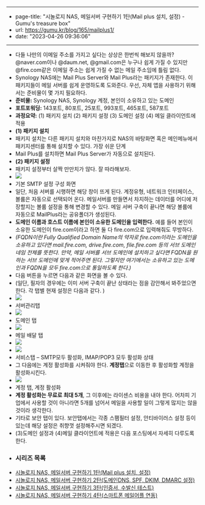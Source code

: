 - ---
- page-title: "시놀로지 NAS, 메일서버 구현하기 1탄(Mail plus 설치, 설정) - Gumu's treasure box"
- url: https://gumu.kr/blog/165/mailplus1/
- date: "2023-04-26 09:36:06"
- ---
- 다들 나만의 이메일 주소를 가지고 싶다는 상상은 한번씩 해보지 않을까? @naver.com이나 @daum.net, @gmail.com은 누구나 쉽게 가질 수 있지만 @fire.com같은 이메일 주소는 쉽게 가질 수 없는 메일 주소임에 틀림 없다.
- Synology NAS에는 Mail Plus Server와 Mail Plus라는 패키지가 존재한다. 이 패키지들이 메일 서버를 쉽게 운영하도록 도와준다. 우선, 자체 앱을 사용하기 위해서는 준비물이 몇 가지 필요하다.
- **준비물:** Synology NAS, Synology 계정, 본인이 소유하고 있는 도메인
- **포트포워딩:** 143포트, 80포트, 25포트, 993포트, 465포트, 587포트
- **과정요약:** (1) 패키지 설치 (2) 패키지 설정 (3) 도메인 설정 (4) 메일 클라이언트에 적용
- **(1) 패키지 설치**
- 패키지 설치는 다른 패키지 설치와 마찬가지로 NAS의 바탕화면 혹은 메인메뉴에서 패키지센터를 통해 설치할 수 있다. 가장 쉬운 단계  
- Mail Plus를 설치하면 Mail Plus Server가 자동으로 설치된다.
- **(2) 패키지 설정**
- 패키지 설정부터 살짝 만만치가 않다. 잘 따라해보자.
- ![](https://gumu.kr/wp-content/uploads/2019/06/image.png)
- 기본 SMTP 설정 구성 화면
- 일단, 처음 서버를 시행하면 해당 창이 뜨게 된다. 계정유형, 네트워크 인터페이스, 볼륨은 자동으로 선택되어 온다. 메일서버를 만들면서 차지하는 데이터를 어디에 저장할지는 볼륨 설정을 통해 변경할 수 있다. 메일 서버 구축이 끝나면 해당 볼륨에 자동으로 MailPlus라는 공유폴더가 생성된다.  
- **도메인 이름과 호스트 이름에 본인이 소유한 도메인을 입력한다.** 예를 들어 본인이 소유한 도메인이 fire.com이라고 하면 둘 다 fire.com으로 입력해줘도 무방하다.
- *(FQDN이란 Fully Qualified Domain Name의 약자로 fire.com이라는 도메인을 소유하고 있다면 mail.fire.com, drive.fire.com, file.fire.com 등의 서브 도메인 네임 전체를 뜻한다. 만약, 메일 서버를 서브 도메인에 설치하고 싶다면 FQDN을 원하는 서브 도메인에 맞게 적어주면 된다. 그렇지만 여기에서는 소유하고 있는 도메인과 FQDN을 모두 fire.com으로 통일하도록 한다.)*
- 다음 버튼을 누르면 다음과 같은 화면을 볼 수 있다.  
- (일단, 필자의 경우에는 이미 서버 구축이 끝난 상태라는 점을 감안해서 봐주었으면 한다. 각 탭별 현재 설정은 다음과 같다. )
- ![](https://gumu.kr/wp-content/uploads/2019/06/image-1-1024x591.png)
- 서버관리탭
- ![](https://gumu.kr/wp-content/uploads/2019/07/image-6-1024x592.png)
- 도메인 탭
- ![](https://gumu.kr/wp-content/uploads/2019/07/image-4-1024x586.png)
- 메일 배달 탭
- ![](https://gumu.kr/wp-content/uploads/2019/07/image-7-1024x589.png)
- ![](https://gumu.kr/wp-content/uploads/2019/07/image-8-1024x590.png)
- 서비스탭 – SMTP모두 활성화, IMAP/POP3 모두 활성화 상태
- 그 다음에는 계정 활성화를 시켜줘야 한다. **계정탭**으로 이동한 후 활성화할 계정을 활성화시킨다.
- ![](https://gumu.kr/wp-content/uploads/2019/07/image-3-1024x590.png)
- 계정 탭, 계정 활성화
- **계정 활성화는 무료로 최대 5개**, 그 이후에는 라이센스 비용을 내야 한다. 어차피 기업에서 사용할 것이 아니라면 5개를 넘어서 메일을 사용할 일이 그렇게 많지는 않을 것이라 생각한다.
- 기타로 보안 탭이 있다. 보안탭에서는 각종 스팸필터 설정, 안티바이러스 설정 등이 있는데 해당 설정은 취향껏 설정해주시면 되겠다.
- (3)도메인 설정과 (4)메일 클라이언트에 적용은 다음 포스팅에서 자세히 다루도록 한다.
- ### **시리즈 목록**
- [시놀로지 NAS, 메일서버 구현하기 1탄(Mail plus 설치, 설정)](https://gumu.kr/blog/165/mailplus1/)  
- [시놀로지 NAS, 메일서버 구현하기 2탄(도메인DNS, SPF, DKIM, DMARC 설정)](https://gumu.kr/blog/185/mailplus2/)  
- [시놀로지 NAS, 메일서버 구현하기 3탄(인증서, 수발신 테스트)](https://gumu.kr/blog/218/mailplus3/)  
- [시놀로지 NAS, 메일서버 구현하기 4탄(스마트폰 메일어플 연동)](https://gumu.kr/blog/241/%ec%8b%9c%eb%86%80%eb%a1%9c%ec%a7%80-nas-%eb%a9%94%ec%9d%bc%ec%84%9c%eb%b2%84-%ea%b5%ac%ed%98%84%ed%95%98%ea%b8%b0-4%ed%83%84%ec%8a%a4%eb%a7%88%ed%8a%b8%ed%8f%b0-%eb%a9%94%ec%9d%bc%ec%96%b4%ed%94%8c/)